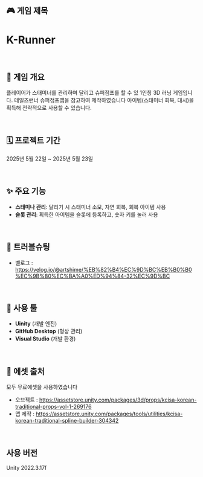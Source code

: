## 🎮 게임 제목
# **K-Runner**

<br>

## 📖 게임 개요
플레이어가 스태미너를 관리하며 달리고 슈퍼점프를 할 수 있 1인칭 3D 러닝 게임입니다.
테일즈런너 슈퍼점프맵을 참고하여 제작하였습니다
아이템(스태미너 회복, 대시)을 획득해 전략적으로 사용할 수 있습니다.

<br>

## 🗓️ 프로젝트 기간
2025년 5월 22일 ~ 2025년 5월 23일

<br>

## ✨ 주요 기능
- **스태미나 관리**: 달리기 시 스태미너 소모, 자연 회복, 회복 아이템 사용  
- **슬롯 관리**: 획득한 아이템을 슬롯에 등록하고, 숫자 키를 눌러 사용

<br>

## 📘 트러블슈팅
- 벨로그 : https://velog.io/@artshime/%EB%82%B4%EC%9D%BC%EB%B0%B0%EC%9B%80%EC%BA%A0%ED%94%84-32%EC%9D%BC

<br>

## 🧰 사용 툴
- **Uinity** (개발 엔진)
- **GitHub Desktop** (형상 관리)  
- **Visual Studio** (개발 환경)

<br>

## 🎨 에셋 출처
모두 무료에셋을 사용하였습니다
- 오브젝트 : https://assetstore.unity.com/packages/3d/props/kcisa-korean-traditional-props-vol-1-269176
- 맵 제작 : https://assetstore.unity.com/packages/tools/utilities/kcisa-korean-traditional-spline-builder-304342

<br>

## 사용 버전
Unity 2022.3.17f
